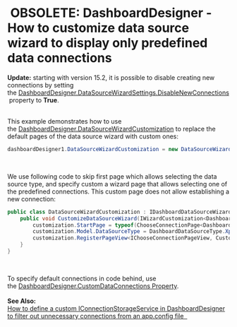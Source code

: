 #  OBSOLETE: DashboardDesigner - How to customize data source wizard to display only predefined data connections


<p><strong>Update:</strong> starting with version 15.2, it is possible to disable creating new connections by setting the <a href="https://documentation.devexpress.com/#Dashboard/DevExpressDashboardWinDashboardDataSourceWizardSettingsMembersTopicAll">DashboardDesigner.DataSourceWizardSettings.DisableNewConnections</a> property to <strong>True</strong>.  </p>
<p><br>This example demonstrates how to use the <a href="https://documentation.devexpress.com/#Dashboard/DevExpressDashboardWinDashboardDesigner_DataSourceWizardCustomizationtopic">DashboardDesigner.DataSourceWizardCustomization</a> to replace the default pages of the data source wizard with custom ones:</p>


```cs
dashboardDesigner1.DataSourceWizardCustomization = new DataSourceWizardCustomization();

```


<p> </p>
<p>We use following code to skip first page which allows selecting the data source type, and specify custom a wizard page that allows selecting one of the predefined connections. This custom page does not allow establishing a new connection:</p>


```cs
public class DataSourceWizardCustomization : IDashboardDataSourceWizardCustomization {
	public void CustomizeDataSourceWizard(IWizardCustomization<DashboardDataSourceModel> customization) {
		customization.StartPage = typeof(ChooseConnectionPage<DashboardDataSourceModel>);
		customization.Model.DataSourceType = DashboardDataSourceType.Xpo;
		customization.RegisterPageView<IChooseConnectionPageView, CustomChooseConnectionPageView>();
	}
}

```


<p> </p>
<p>To specify default connections in code behind, use the <a href="https://documentation.devexpress.com/#Dashboard/DevExpressDashboardWinDashboardDesigner_CustomDataConnectionstopic">DashboardDesigner.CustomDataConnections Property</a>.  <br><br><strong>See Also:</strong> <br><a href="https://www.devexpress.com/Support/Center/p/T281449">How to define a custom IConnectionStorageService in DashboardDesigner to filter out unnecessary connections from an app.config file  </a></p>

<br/>


